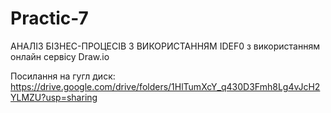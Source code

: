 # Practic-7
АНАЛІЗ БІЗНЕС-ПРОЦЕСІВ З ВИКОРИСТАННЯМ IDEF0 з використанням онлайн сервісу Draw.io

Посилання на гугл диск: https://drive.google.com/drive/folders/1HlTumXcY_q430D3Fmh8Lg4vJcH2YLMZU?usp=sharing

